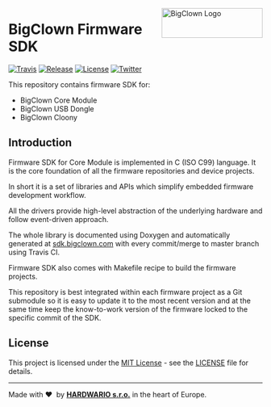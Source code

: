 <a href="https://www.bigclown.com/"><img src="https://bigclown.sirv.com/logo.png" width="200" height="59" alt="BigClown Logo" align="right"></a>

# BigClown Firmware SDK

[![Travis](https://img.shields.io/travis/bigclownlabs/bcf-sdk-core-module/master.svg)](https://travis-ci.org/bigclownlabs/bcf-sdk-core-module)
[![Release](https://img.shields.io/github/release/bigclownlabs/bcf-sdk-core-module.svg)](https://github.com/bigclownlabs/bcf-sdk-core-module/releases)
[![License](https://img.shields.io/github/license/bigclownlabs/bcf-sdk-core-module.svg)](https://github.com/bigclownlabs/bcf-sdk-core-module/blob/master/LICENSE)
[![Twitter](https://img.shields.io/twitter/follow/BigClownLabs.svg?style=social&label=Follow)](https://twitter.com/BigClownLabs)

This repository contains firmware SDK for:

* BigClown Core Module
* BigClown USB Dongle
* BigClown Cloony

## Introduction

Firmware SDK for Core Module is implemented in C (ISO C99) language.
It is the core foundation of all the firmware repositories and device projects.

In short it is a set of libraries and APIs which simplify embedded firmware development workflow.

All the drivers provide high-level abstraction of the underlying hardware and follow event-driven approach.

The whole library is documented using Doxygen and automatically generated at [sdk.bigclown.com](http://sdk.bigclown.com) with every commit/merge to master branch using Travis CI.

Firmware SDK also comes with Makefile recipe to build the firmware projects.

This repository is best integrated within each firmware project as a Git submodule so it is easy to update it to the most recent version and at the same time keep the know-to-work version of the firmware locked to the specific commit of the SDK.

## License

This project is licensed under the [MIT License](https://opensource.org/licenses/MIT/) - see the [LICENSE](LICENSE) file for details.

---

Made with &#x2764;&nbsp; by [**HARDWARIO s.r.o.**](https://www.hardwario.com/) in the heart of Europe.
